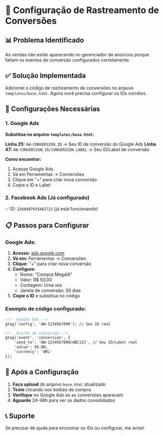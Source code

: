 # 🔧 Configuração de Rastreamento de Conversões

## 📊 Problema Identificado
As vendas não estão aparecendo no gerenciador de anúncios porque faltam os eventos de conversão configurados corretamente.

## ✅ Solução Implementada
Adicionei o código de rastreamento de conversões no arquivo `templates/base.html`. Agora você precisa configurar os IDs corretos.

## 🔧 Configurações Necessárias

### 1. Google Ads
**Substitua no arquivo `templates/base.html`:**

**Linha 25:** `AW-CONVERSION_ID` → Seu ID de conversão do Google Ads
**Linha 47:** `AW-CONVERSION_ID/CONVERSION_LABEL` → Seu ID/Label de conversão

**Como encontrar:**
1. Acesse Google Ads
2. Vá em Ferramentas → Conversões
3. Clique em "+" para criar nova conversão
4. Copie o ID e Label

### 2. Facebook Ads (Já configurado)
✅ ID: `2269497933481722` (já está funcionando)

## 📋 Passos para Configurar

### Google Ads:
1. **Acesse:** [ads.google.com](https://ads.google.com)
2. **Vá em:** Ferramentas → Conversões
3. **Clique:** "+" para criar nova conversão
4. **Configure:**
   - Nome: "Compra MegaIA"
   - Valor: R$ 50,00
   - Contagem: Uma vez
   - Janela de conversão: 30 dias
5. **Copie o ID** e substitua no código

### Exemplo de código configurado:
```html
<!-- Google Ads -->
gtag('config', 'AW-1234567890'); // Seu ID real

<!-- Evento de conversão -->
gtag('event', 'conversion', {
    'send_to': 'AW-1234567890/ABC123', // Seu ID/Label real
    'value': 50.00,
    'currency': 'BRL'
});
```

## 🚀 Após a Configuração

1. **Faça upload** do arquivo `base.html` atualizado
2. **Teste** clicando nos botões de compra
3. **Verifique** no Google Ads se as conversões aparecem
4. **Aguarde** 24-48h para ver os dados consolidados

## 📞 Suporte

Se precisar de ajuda para encontrar os IDs ou configurar, me avise! 